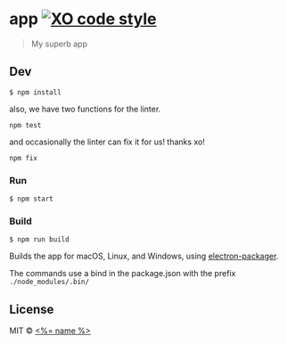 # app [![XO code style](https://img.shields.io/badge/code_style-XO-5ed9c7.svg)](https://github.com/sindresorhus/xo)

> My superb app


## Dev

```
$ npm install
```
also, we have two functions for the linter.

```
npm test
```
and occasionally the linter can fix it for us! thanks xo!
```
npm fix
```

### Run

```
$ npm start
```

### Build

```
$ npm run build
```

Builds the app for macOS, Linux, and Windows, using [electron-packager](https://github.com/electron-userland/electron-packager).

The commands use a bind in the package.json with the prefix `./node_modules/.bin/`
## License

MIT © [<%= name %>](<%= website %>)
